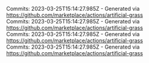 Commits: 2023-03-25T15:14:27.985Z - Generated via https://github.com/marketplace/actions/artificial-grass
<br>
Commits: 2023-03-25T15:14:27.985Z - Generated via https://github.com/marketplace/actions/artificial-grass
<br>
Commits: 2023-03-25T15:14:27.985Z - Generated via https://github.com/marketplace/actions/artificial-grass
<br>
Commits: 2023-03-25T15:14:27.985Z - Generated via https://github.com/marketplace/actions/artificial-grass
<br>
